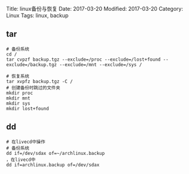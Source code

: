 Title: linux备份与恢复
Date: 2017-03-20
Modified: 2017-03-20
Category: Linux
Tags: linux, backup

## tar

```
# 备份系统
cd /
tar cvpzf backup.tgz --exclude=/proc --exclude=/lost+found --exclude=/backup.tgz --exclude=/mnt --exclude=/sys /  

# 恢复系统
tar xvpfz backup.tgz -C /
# 创建备份时跳过的文件夹
mkdir proc
mkdir mnt
mkdir sys
mkdir lost+found
```

## dd
```
# 在livecd中操作
# 备份系统
dd if=/dev/sdax of=~/archlinux.backup
，在livecd中
dd if=archlinux.backup of=/dev/sdax
```